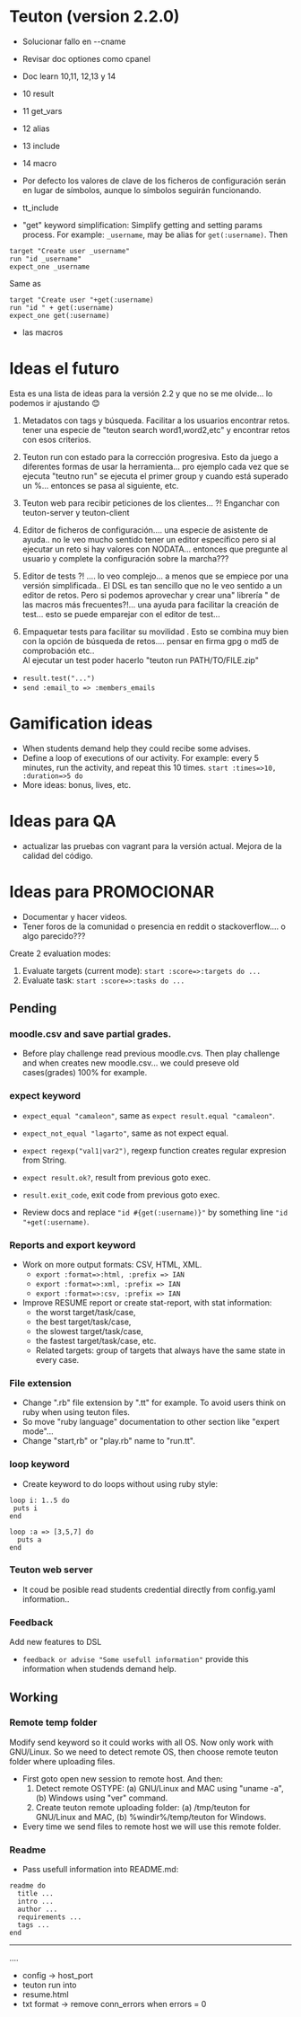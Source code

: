 
# Teuton (version 2.2.0)

* Solucionar fallo en --cname
* Revisar doc optiones como cpanel
* Doc learn 10,11, 12,13 y 14
* 10 result
* 11 get_vars
* 12 alias
* 13 include
* 14 macro

* Por defecto los valores de clave de los ficheros de configuración serán en lugar de símbolos, aunque lo símbolos seguirán funcionando.
* tt_include
* "get" keyword simplification: Simplify getting and setting params process. For example: `_username`, may be alias for `get(:username)`. Then

```
target "Create user _username"
run "id _username"
expect_one _username
```
Same as

```
target "Create user "+get(:username)
run "id " + get(:username)
expect_one get(:username)
```
* las macros

# Ideas el futuro

Esta es una lista de ideas para la versión 2.2 y que no se me olvide... lo podemos ir ajustando 😊

1. Metadatos con tags y búsqueda. Facilitar a los usuarios encontrar retos.
tener una especie de "teuton search word1,word2,etc" y encontrar retos con
esos criterios.

2. Teuton run con estado para la corrección progresiva. Esto da juego a diferentes formas de usar la herramienta... pro ejemplo cada vez que se ejecuta "teutno run"
se ejecuta el primer group y cuando está superado un %... entonces se pasa al siguiente, etc.

3. Teuton web para recibir peticiones de los clientes... ?!
Enganchar con teuton-server y teuton-client

4. Editor de ficheros de configuración.... una especie de asistente de ayuda..
no le veo mucho sentido tener un editor específico pero si al ejecutar un reto
si hay valores con NODATA... entonces que pregunte al usuario y complete la
configuración sobre la marcha???

5. Editor de tests ?! .... lo veo complejo... a menos que se empiece por una versión simplificada.. El DSL es tan sencillo que no le veo sentido a un editor de retos.
Pero si podemos aprovechar y crear una" librería " de las macros más frecuentes?!... una ayuda para facilitar la creación de test... esto se puede emparejar con el editor de test...

6. Empaquetar tests para facilitar su movilidad . Esto se combina muy bien con la opción de búsqueda de retos.... pensar en firma gpg o md5 de comprobación etc..  
Al ejecutar un test poder hacerlo "teuton run PATH/TO/FILE.zip"

* `result.test("...")`
* `send :email_to => :members_emails`

# Gamification ideas

* When students demand help they could recibe some advises.
* Define a loop of executions of our activity. For example:
  every 5 minutes, run the activity, and repeat this 10 times.
  `start :times=>10, :duration=>5 do`      
* More ideas: bonus, lives, etc.

# Ideas para QA

* actualizar las pruebas con vagrant para la versión actual. Mejora de la calidad del código.

# Ideas para PROMOCIONAR

* Documentar y hacer videos.
* Tener foros de la comunidad o presencia en reddit o stackoverflow.... o algo parecido???



Create 2 evaluation modes:
1. Evaluate targets (current mode): `start :score=>:targets do ...`
1. Evaluate task: `start :score=>:tasks do ...`


## Pending

### moodle.csv and save partial grades.

* Before play challenge read previous moodle.cvs. Then play challenge and when creates new moodle.csv... we could preseve old cases(grades) 100% for example.

### expect keyword

* `expect_equal "camaleon"`, same as `expect result.equal "camaleon"`.
* `expect_not_equal "lagarto"`, same as not expect equal.
* `expect regexp("val1|var2")`, regexp function creates regular expresion from String.
* `expect result.ok?`, result from previous goto exec.
* `result.exit_code`, exit code from previous goto exec.


* Review docs and replace `"id #{get(:username)}"` by something line `"id "+get(:username)`.

### Reports and export keyword

* Work on more output formats: CSV, HTML, XML.
    * `export :format=>:html, :prefix => IAN`
    * `export :format=>:xml, :prefix => IAN`
    * `export :format=>:csv, :prefix => IAN`
* Improve RESUME report or create stat-report, with stat information:
    * the worst target/task/case,
    * the best target/task/case,
    * the slowest target/task/case,
    * the fastest target/task/case, etc.
    * Related targets: group of targets that always have the same state in every case.

### File extension

* Change ".rb" file extension by ".tt" for example. To avoid users think on ruby when using teuton files.
* So move "ruby language" documentation to other section like "expert mode"...
* Change "start,rb" or "play.rb" name to "run.tt".

### loop keyword

* Create keyword to do loops without using ruby style:
```
loop i: 1..5 do
 puts i
end

loop :a => [3,5,7] do
  puts a
end
```

### Teuton web server

* It coud be posible read students credential directly from config.yaml information..

### Feedback

Add new features to DSL
* `feedback or advise "Some usefull information"` provide this information when studends demand help.
## Working

### Remote temp folder

Modify send keyword so it could works with all OS. Now only work with GNU/Linux. So we need to detect remote OS, then choose remote teuton folder where uploading files.

* First goto open new session to remote host. And then:
    1. Detect remote OSTYPE: (a) GNU/Linux and MAC using "uname -a", (b) Windows using "ver" command.
    2. Create teuton remote uploading folder: (a) /tmp/teuton for GNU/Linux and MAC, (b) %windir%/temp/teuton for Windows.
* Every time we send files to remote host we will use this remote folder.

### Readme

* Pass usefull information into README.md:
```
readme do
  title ...
  intro ...
  author ...
  requirements ...
  tags ...
end
```

---
....

* config -> host_port
* teuton run into
* resume.html
* txt format -> remove conn_errors when errors = 0
